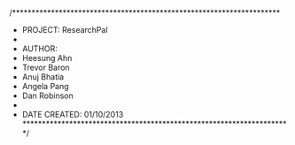 /*********************************************************************
* PROJECT: ResearchPal
*
* AUTHOR: 
*   Heesung Ahn
*   Trevor Baron
*   Anuj Bhatia
*   Angela Pang
*   Dan Robinson 
*
* DATE CREATED: 01/10/2013
*********************************************************************/